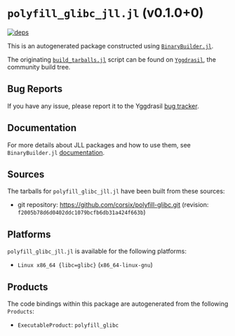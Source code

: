 # `polyfill_glibc_jll.jl` (v0.1.0+0)

[![deps](https://juliahub.com/docs/polyfill_glibc_jll/deps.svg)](https://juliahub.com/ui/Packages/General/polyfill_glibc_jll/)

This is an autogenerated package constructed using [`BinaryBuilder.jl`](https://github.com/JuliaPackaging/BinaryBuilder.jl).

The originating [`build_tarballs.jl`](https://github.com/JuliaPackaging/Yggdrasil/blob/2654d6f0e38e9a45374f5ffd316de6bee672c168/P/polyfill_glibc/build_tarballs.jl) script can be found on [`Yggdrasil`](https://github.com/JuliaPackaging/Yggdrasil/), the community build tree.

## Bug Reports

If you have any issue, please report it to the Yggdrasil [bug tracker](https://github.com/JuliaPackaging/Yggdrasil/issues).

## Documentation

For more details about JLL packages and how to use them, see `BinaryBuilder.jl` [documentation](https://docs.binarybuilder.org/stable/jll/).

## Sources

The tarballs for `polyfill_glibc_jll.jl` have been built from these sources:

* git repository: https://github.com/corsix/polyfill-glibc.git (revision: `f2005b78d6d0402ddc1079bcfb6db31a424f663b`)

## Platforms

`polyfill_glibc_jll.jl` is available for the following platforms:

* `Linux x86_64 {libc=glibc}` (`x86_64-linux-gnu`)

## Products

The code bindings within this package are autogenerated from the following `Products`:

* `ExecutableProduct`: `polyfill_glibc`
